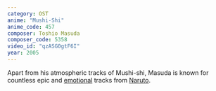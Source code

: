 ```yaml
---
category: OST
anime: "Mushi-Shi"
anime_code: 457
composer: Toshio Masuda
composer_code: 5358
video_id: "qzASG0gtF6I"
year: 2005
---
```

Apart from his atmospheric tracks of Mushi-shi, Masuda is known for countless epic and <a href="https://youtu.be/_kr7pv2fin8">emotional</a> tracks from <a href="https://myanimelist.net/anime/20">Naruto</a>. 